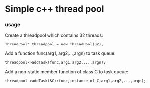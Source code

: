 # Simple c++ thread pool

### usage

Create a threadpool which contains 32 threads:

```
ThreadPool* threadpool = new ThreadPool(32);
```

Add a function func(arg1, arg2,...,argn) to task queue:

```
threadpool->addTask(func,arg1,arg2,...,argn);
```

Add a non-static member function of class C to task queue:

```
threadpool->addTask(&C::func,instance_of_C,arg1,arg2,...,argn);
```
